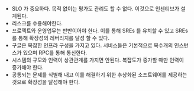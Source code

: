 
- SLO 가 중요하다. 목적 없이는 평가도 관리도 할 수 없다. 이것으로 인센티브가 설계된다.
- 리스크를 수용해야한다.
- 프로젝트와 운영업무는 반반이어야 한다. 이를 통해 SREs 를 유치할 수 있고 SREs 를 통해 확장성의 레버리지를 달성 할 수 있다.
- 구글은 복잡한 인프라 구성을 가지고 있다. 서비스들은 기본적으로 복수개의 인스턴스가 있으며 RPC를 통해 통신한다. 
- 시스템의 규모와 인력이 상관관계를 가지면 안된다. 복잡도가 증가할 때만 인력이 증가해야 한다.
- 공통되는 문제를 식별해 내고 이를 해결하기 위한 추상화된 소프트웨어를 제공하는 것으로 확장성을 달성해야 한다.